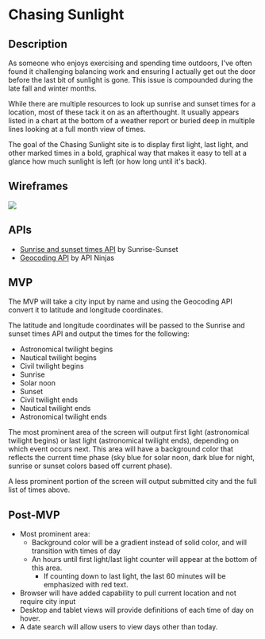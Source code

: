 # Chasing Sunlight

## Description
As someone who enjoys exercising and spending time outdoors, I've often found it challenging balancing work and ensuring I actually get out the door before the last bit of sunlight is gone. This issue is compounded during the late fall and winter months.

While there are multiple resources to look up sunrise and sunset times for a location, most of these tack it on as an afterthought. It usually appears listed in a chart at the bottom of a weather report or buried deep in multiple lines looking at a full month view of times.

The goal of the Chasing Sunlight site is to display first light, last light, and other marked times in a bold, graphical way that makes it easy to tell at a glance how much sunlight is left (or how long until it's back).

## Wireframes
<img src='/Users/ambretate/SEB/projects/project_1/resources/images/IMG_4596.png'>

## APIs
- [Sunrise and sunset times API](https://sunrise-sunset.org/api) by Sunrise-Sunset
- [Geocoding API](https://api-ninjas.com/api/geocoding) by API Ninjas

## MVP
The MVP will take a city input by name and using the Geocoding API convert it to latitude and longitude coordinates.

The latitude and longitude coordinates will be passed to the Sunrise and sunset times API and output the times for the following:
- Astronomical twilight begins
- Nautical twilight begins
- Civil twilight begins
- Sunrise
- Solar noon
- Sunset 
- Civil twilight ends
- Nautical twilight ends
- Astronomical twilight ends

The most prominent area of the screen will output first light (astronomical twilight begins) or last light (astronomical twilight ends), depending on which event occurs next. This area will have a background color that reflects the current time phase (sky blue for solar noon, dark blue for night, sunrise or sunset colors based off current phase).

A less prominent portion of the screen will output submitted city and the full list of times above.


## Post-MVP

- Most prominent area:
    - Background color will be a gradient instead of solid color, and will transition with times of day
    - An hours until first light/last light counter will appear at the bottom of this area.
        - If counting down to last light, the last 60 minutes will be emphasized with red text.
- Browser will have added capability to pull current location and not require city input
- Desktop and tablet views will provide definitions of each time of day on hover.
- A date search will allow users to view days other than today.